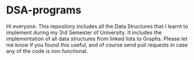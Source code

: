 # DSA-programs
Hi everyone.
This repository includes all the Data Structures that I learnt to implement during my 3rd Semester of University.
It includes the implementation of all data structures from linked lists to Graphs. 
Please let me know if you found this useful, and of course send pull requests in case any of the code is non functional.
